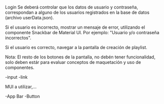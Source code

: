 Login
Se deberá controlar que los datos de usuario y contraseña, correspondan a alguno de los usuarios registrados en la base de datos (archivo userData.json).

Si el usuario es incorrecto, mostrar un mensaje de error, utilizando el componente Snackbar de Material UI. Por ejemplo: "Usuario y/o contraseña incorrectos".

Si el usuario es correcto, navegar a la pantalla de creación de playlist.

Nota: El resto de los botones de la pantalla, no debén tener funcionalidad, solo deben estár para evaluar conceptos de maquetación y uso de componentes.


-input
-link

MUI a utilizar,...

-App Bar
-Button
